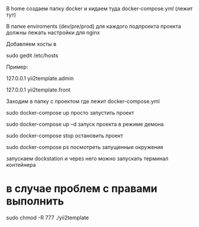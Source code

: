 

В home создаем папку docker и кидаем туда docker-compose.yml (лежит тут) 

 

В папке enviroments (dev/pre/prod) для каждого подпроекта проекта должны лежать настройки для nginx
 

 

Добавляем хосты в  

sudo gedit /etc/hosts 

Пример: 

127.0.0.1       yii2template.admin 

127.0.0.1       yii2template.front 

 

Заходим в папку с проектом где лежит docker-compose.yml 

sudo docker-compose up просто запустить проект 

sudo docker-compose up –d запуск проекта в режиме демона 

sudo docker-compose stop остановить проект 

sudo docker-compose ps посмотреть запущенные окружения 


запускаем dockstation и через него можно запускать терминал контейнера


# в случае проблем с правами выполнить 

sudo chmod -R 777 ./yii2template 
